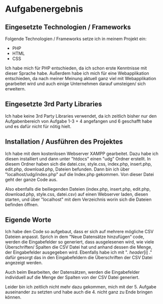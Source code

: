# Aufgabenergebnis

## Eingesetzte Technologien / Frameworks

Folgende Technologien / Frameworks setze ich in meinem Projekt ein:

- PHP
- HTML
- CSS

Ich habe mich für PHP entschieden, da ich schon erste Kenntnisse mit dieser Sprache habe. Außerdem habe ich mich für eine Webapplikation entschieden, da nach meiner Meinung aktuell ganz viel mit Webapplikation gearbeitet wird und auch einige Unternehmen darauf umsteigen/ sich erweitern.

## Eingesetzte 3rd Party Libraries

Ich habe keine 3rd Party Libraries verwendet, da ich zeitlich bisher nur den Aufgabenbereich von Aufgabe 1-3 + 4 angefangen und 6 geschafft habe und es dafür nicht für nötig hielt.

## Installation / Ausführen des Projektes

Ich habe mit dem kostenlosen Webserver XAMPP gearbeitet. Dazu habe ich diesen installiert und dann unter "htdocs" einen "udg" Ordner erstellt. In diesem Ordner haben sich die datei.csv, style.css, index.php, insert.php, edit.php, download.php, Dateien befunden. Dann bin ich über "localhost/udg/index.php" auf die Index.php gekommen. Von dieser Datei geht der ganze Code aus.

Also ebenfalls die beiliegenden Dateien (index.php, insert.php, edit.php, download.php, style.css, datei.csv) auf einen Webserver laden, diesen starten, und über "localhost" mit dem Verzeichnis worin sich die Dateien befinden öffnen.

## Eigende Worte

Ich habe den Code so aufgebaut, dass er sich auf mehrere mögliche CSV Dateien anpasst. Sprich in dem "Neue Datensätze hinzufügen“ code, werden die Eingabefelder so generiert, dass ausgelesenen wird, wie viele Überschriften/ Spalten die CSV Datei hat und anhand dessen die Menge, der Eingabefelder ausgegeben wird. Ebenfalls habe ich mit ". $header[$i] ." dafür gesorgt das in den Eingabefeldern die Überschriften der CSV Datei angezeigt werden.

Auch beim Bearbeiten, der Datensätzen, werden die Eingabefelder individuell auf die Menge der Spalten von der CSV Datei generiert.

Leider bin ich zeitlich nicht mehr dazu gekommen, mich mit der 5. Aufgabe auseinander zu setzten und habe auch die 4. nicht ganz zu Ende bringen können.
